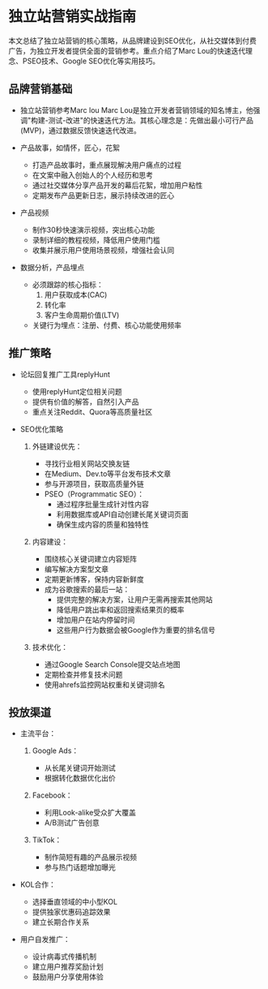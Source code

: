 # 独立站营销实战指南

本文总结了独立站营销的核心策略，从品牌建设到SEO优化，从社交媒体到付费广告，为独立开发者提供全面的营销参考。重点介绍了Marc Lou的快速迭代理念、PSEO技术、Google SEO优化等实用技巧。
<!-- more -->

## 品牌营销基础
- 独立站营销参考Marc lou
  Marc Lou是独立开发者营销领域的知名博主，他强调"构建-测试-改进"的快速迭代方法。其核心理念是：先做出最小可行产品(MVP)，通过数据反馈快速迭代改进。

- 产品故事，如情怀，匠心，花絮
  - 打造产品故事时，重点展现解决用户痛点的过程
  - 在文案中融入创始人的个人经历和思考
  - 通过社交媒体分享产品开发的幕后花絮，增加用户粘性
  - 定期发布产品更新日志，展示持续改进的匠心

- 产品视频
  - 制作30秒快速演示视频，突出核心功能
  - 录制详细的教程视频，降低用户使用门槛
  - 收集并展示用户使用场景视频，增强社会认同

- 数据分析，产品埋点
  - 必须跟踪的核心指标：
    1. 用户获取成本(CAC)
    2. 转化率
    3. 客户生命周期价值(LTV)
  - 关键行为埋点：注册、付费、核心功能使用频率

## 推广策略

- 论坛回复推广工具replyHunt
  - 使用replyHunt定位相关问题
  - 提供有价值的解答，自然引入产品
  - 重点关注Reddit、Quora等高质量社区

- SEO优化策略
  1. 外链建设优先：
     - 寻找行业相关网站交换友链
     - 在Medium、Dev.to等平台发布技术文章
     - 参与开源项目，获取高质量外链
     - PSEO（Programmatic SEO）：
       - 通过程序批量生成针对性内容
       - 利用数据库或API自动创建长尾关键词页面
       - 确保生成内容的质量和独特性
  
  2. 内容建设：
     - 围绕核心关键词建立内容矩阵
     - 编写解决方案型文章
     - 定期更新博客，保持内容新鲜度
     - 成为谷歌搜索的最后一站：
       - 提供完整的解决方案，让用户无需再搜索其他网站
       - 降低用户跳出率和返回搜索结果页的概率
       - 增加用户在站内停留时间
       - 这些用户行为数据会被Google作为重要的排名信号

  3. 技术优化：
     - 通过Google Search Console提交站点地图
     - 定期检查并修复技术问题
     - 使用ahrefs监控网站权重和关键词排名

## 投放渠道

- 主流平台：
  1. Google Ads：
     - 从长尾关键词开始测试
     - 根据转化数据优化出价
  
  2. Facebook：
     - 利用Look-alike受众扩大覆盖
     - A/B测试广告创意
  
  3. TikTok：
     - 制作简短有趣的产品展示视频
     - 参与热门话题增加曝光

- KOL合作：
  - 选择垂直领域的中小型KOL
  - 提供独家优惠码追踪效果
  - 建立长期合作关系

- 用户自发推广：
  - 设计病毒式传播机制
  - 建立用户推荐奖励计划
  - 鼓励用户分享使用体验

